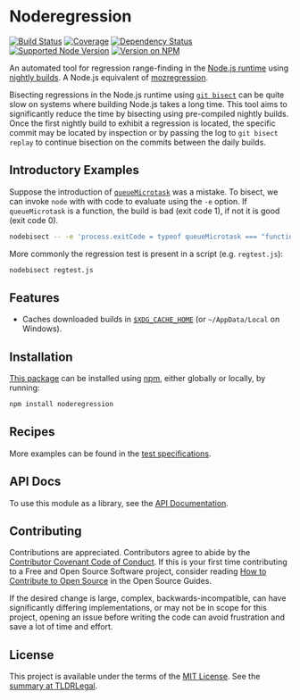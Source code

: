 Noderegression
==============

[![Build Status](https://img.shields.io/github/actions/workflow/status/kevinoid/noderegression/node.js.yml?branch=main&style=flat&label=build)](https://github.com/kevinoid/noderegression/actions?query=branch%3Amain)
[![Coverage](https://img.shields.io/codecov/c/github/kevinoid/noderegression.svg?style=flat)](https://codecov.io/github/kevinoid/noderegression?branch=main)
[![Dependency Status](https://img.shields.io/david/kevinoid/noderegression.svg?style=flat)](https://david-dm.org/kevinoid/noderegression)
[![Supported Node Version](https://img.shields.io/node/v/noderegression.svg?style=flat)](https://www.npmjs.com/package/noderegression)
[![Version on NPM](https://img.shields.io/npm/v/noderegression.svg?style=flat)](https://www.npmjs.com/package/noderegression)

An automated tool for regression range-finding in the [Node.js
runtime](https://nodejs.org/) using [nightly
builds](https://nodejs.org/download/nightly/).  A Node.js equivalent of
[mozregression](http://mozilla.github.com/mozregression/).

Bisecting regressions in the Node.js runtime using [`git
bisect`](https://git-scm.com/docs/git-bisect) can be quite slow on systems
where building Node.js takes a long time.  This tool aims to significantly
reduce the time by bisecting using pre-compiled nightly builds.  Once the
first nightly build to exhibit a regression is located, the specific commit
may be located by inspection or by passing the log to `git bisect replay`
to continue bisection on the commits between the daily builds.

## Introductory Examples

Suppose the introduction of
[`queueMicrotask`](https://nodejs.org/api/globals.html#globals_queuemicrotask_callback)
was a mistake.  To bisect, we can invoke `node` with with code to evaluate
using the `-e` option.  If `queueMicrotask` is a function, the build is bad
(exit code 1), if not it is good (exit code 0).

```sh
nodebisect -- -e 'process.exitCode = typeof queueMicrotask === "function" ? 1 : 0'
```

More commonly the regression test is present in a script (e.g. `regtest.js`):

```sh
nodebisect regtest.js
```

## Features

* Caches downloaded builds in
  [`$XDG_CACHE_HOME`](https://specifications.freedesktop.org/basedir-spec/latest/ar01s03.html)
  (or `~/AppData/Local` on Windows).

## Installation

[This package](https://www.npmjs.com/package/noderegression) can be
installed using [npm](https://www.npmjs.com/), either globally or locally, by
running:

```sh
npm install noderegression
```

## Recipes

More examples can be found in the [test
specifications](https://kevinoid.github.io/noderegression/spec).

## API Docs

To use this module as a library, see the [API
Documentation](https://kevinoid.github.io/noderegression/api).

## Contributing

Contributions are appreciated.  Contributors agree to abide by the [Contributor
Covenant Code of
Conduct](https://www.contributor-covenant.org/version/1/4/code-of-conduct.html).
If this is your first time contributing to a Free and Open Source Software
project, consider reading [How to Contribute to Open
Source](https://opensource.guide/how-to-contribute/)
in the Open Source Guides.

If the desired change is large, complex, backwards-incompatible, can have
significantly differing implementations, or may not be in scope for this
project, opening an issue before writing the code can avoid frustration and
save a lot of time and effort.

## License

This project is available under the terms of the [MIT License](LICENSE.txt).
See the [summary at TLDRLegal](https://tldrlegal.com/license/mit-license).
